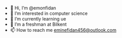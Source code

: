 - 👋 Hi, I’m @emonfidan
- 👀 I’m interested in computer science
- 🌱 I’m currently learning ue
- 💞️ I’m a freshman at Bilkent
- 📫 How to reach me eminefidan456@outlook.com

<!---
emonfidan/emonfidan is a ✨ special ✨ repository because its `README.md` (this file) appears on your GitHub profile.
You can click the Preview link to take a look at your changes.
--->
